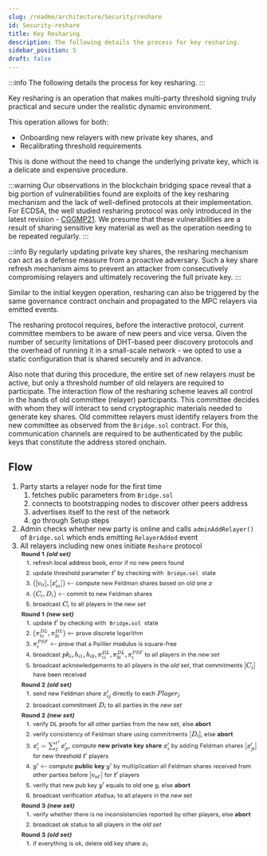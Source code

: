 ```yaml
---
slug: /readme/architecture/Security/reshare
id: Security-reshare
title: Key Resharing
description: The following details the process for key resharing.
sidebar_position: 5
draft: false
---
```


:::info
The following details the process for key resharing.
:::

Key resharing is an operation that makes multi-party threshold signing truly practical and secure under the realistic dynamic environment. 

This operation allows for both:
- Onboarding new relayers with new private key shares, and 
- Recalibrating threshold requirements 

This is done without the need to change the underlying private key, which is a delicate and expensive procedure.

:::warning
Our observations in the blockchain bridging space reveal that a big portion of vulnerabilities found are exploits of the key resharing mechanism and the lack of well-defined protocols at their implementation. For ECDSA, the well studied resharing protocol was only introduced in the latest revision - [CGGMP21](https://eprint.iacr.org/2021/060). We presume that these vulnerabilities are a result of sharing sensitive key material as well as the operation needing to be repeated regularly.
:::

:::info
By regularly updating private key shares, the resharing mechanism can act as a defense measure from a proactive adversary. Such a key share refresh mechanism aims to prevent an attacker from consecutively compromising relayers and ultimately recovering the full private key.
:::

Similar to the initial keygen operation, resharing can also be triggered by the same governance contract onchain and propagated to the MPC relayers via emitted events. 

The resharing protocol requires, before the interactive protocol, current committee members to be aware of new peers and vice versa. Given the number of security limitations of DHT-based peer discovery protocols and the overhead of running it in a small-scale network - we opted to use a static configuration that is shared securely and in advance.

Also note that during this procedure, the entire set of new relayers must be active, but only a threshold number of old relayers are required to participate. The interaction flow of the resharing scheme leaves all control in the hands of old committee (relayer) participants. This committee decides with whom they will interact to send cryptographic materials needed to generate key shares. Old committee relayers must identify relayers from the new committee as observed from the `Bridge.sol` contract. For this, communication channels are required to be authenticated by the public keys that constitute the address stored onchain.

## Flow

1. Party starts a relayer node for the first time
    1. fetches public parameters from `Bridge.sol`
    2. connects to bootstrapping nodes to discover other peers address
    3. advertises itself to the rest of the network
    4. go through Setup steps
2. Admin checks whether new party is online and calls `adminAddRelayer()` of `Bridge.sol` which ends emitting `RelayerAdded` event
3. All relayers including new ones initiate `Reshare` protocol
  ![](<../../../static/assets/keyshare_flow.png>)

